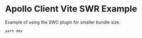 # Apollo Client Vite SWR Example

Example of using the SWC plugin for smaller bundle size.

```bash
yarn dev
```
